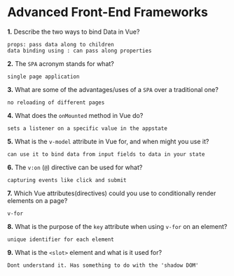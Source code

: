 # Advanced Front-End Frameworks


**1.** Describe the two ways to bind Data in Vue?
<!-- enter you answer in the space below -->
```
props: pass data along to children
data binding using : can pass along properties 
```

**2.** The `SPA` acronym stands for what?
<!-- enter you answer in the space below -->
```
single page application
```
**3.** What are some of the advantages/uses of a `SPA` over a traditional one?
<!-- enter you answer in the space below -->
```
no reloading of different pages
```
**4.** What does the `onMounted` method in Vue do?
<!-- enter you answer in the space below -->
```
sets a listener on a specific value in the appstate
```
**5.** What is the `v-model` attribute in Vue for, and when might you use it?
<!-- enter you answer in the space below -->
```
can use it to bind data from input fields to data in your state
```
**6.** The `v:on` (`@`) directive can be used for what?
<!-- enter you answer in the space below -->
```
capturing events like click and submit
```
**7.** Which Vue attributes(directives) could you use to conditionally render elements on a page?
<!-- enter you answer in the space below -->
```
v-for
```
**8.** What is the purpose of the `key` attribute when using `v-for` on an element?
<!-- enter you answer in the space below -->
```
unique identifier for each element 
```
**9.** What is the `<slot>` element and what is it used for?
<!-- enter you answer in the space below -->
```
Dont understand it. Has something to do with the 'shadow DOM'
```